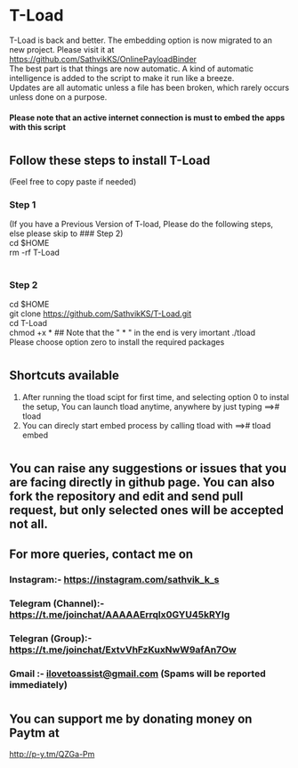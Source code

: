 # T-Load
T-Load is back and better. The embedding option is now migrated to an new project. Please visit it at https://github.com/SathvikKS/OnlinePayloadBinder   
The best part is that things are now automatic. A kind of automatic intelligence is added to the script to make it run like a breeze.  
Updates are all automatic unless a file has been broken, which rarely occurs unless done on a purpose.  
#### Please note that an active internet connection is must to embed the apps  with this script
#
#
#
## Follow these steps to install T-Load  
(Feel free to copy paste if needed)
### Step 1
(If you have a Previous Version of T-load, Please do the following steps, else please skip to ### Step 2)  
cd $HOME  
rm -rf T-Load 
#
#
#
### Step 2
cd $HOME  
git clone https://github.com/SathvikKS/T-Load.git  
cd T-Load  
chmod +x *  ## Note that the " * " in the end is very imortant
./tload  
Please choose option zero to install the required packages 
#
#
#
## Shortcuts available
1) After running the tload scipt for first time, and selecting option 0 to instal the setup, 
You can launch tload anytime, anywhere by just typing ==># tload
2) You can direcly start embed process by calling tload with ==># tload embed
#
#
#
## You can raise any suggestions or issues that you are facing directly in github page. You can also fork the repository and edit and send pull request, but only selected ones will be accepted not all. 
## For more queries, contact me on 
### Instagram:- https://instagram.com/sathvik_k_s
### Telegram (Channel):- https://t.me/joinchat/AAAAAErrqlx0GYU45kRYIg
### Telegran (Group):- https://t.me/joinchat/ExtvVhFzKuxNwW9afAn7Ow
### Gmail :- ilovetoassist@gmail.com (Spams will be reported immediately)
#
#
#
## You can support me by donating money on Paytm at
http://p-y.tm/QZGa-Pm
